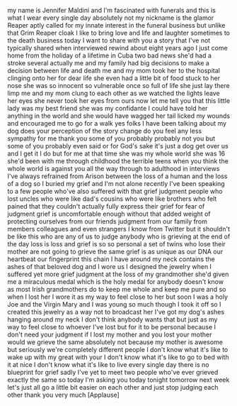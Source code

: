 
my name is Jennifer Maldini and I&#39;m
fascinated with funerals and this is
what I wear every single day absolutely
not
my nickname is the glamor Reaper aptly
called for my innate interest in the
funeral business but unlike that Grim
Reaper cloak I like to bring love and
life and laughter sometimes to the death
business today I want to share with you
a story that I&#39;ve not typically shared
when interviewed rewind about eight
years ago I just come home from the
holiday of a lifetime in Cuba two bad
news she&#39;d had a stroke several actually
me and my family had big decisions to
make a decision between life and death
me and my mom took her to the hospital
clinging onto her for dear life she even
had a little bit of food stuck to her
nose she was so innocent so vulnerable
once so full of life she just lay there
limp
me and my mom clung to each other as we
watched the lights leave her eyes she
never took her eyes from ours now let me
tell you that this little lady was my
best friend
she was my confidante I could have told
her anything in the world and she would
have wagged her tail licked my wounds
and encouraged me to go for a walk yes
folks I have been talking about my dog
does your perception of the story change
do you feel any less sympathy for me
thank you
some of you probably probably not you
but some of you probably even said or
for God&#39;s sake it&#39;s just a dog get over
us and I get it I do but for me at that
time she was my whole world
she was 16 she&#39;d been with me through
childhood the terrible teens when you
think the whole world is against you all
the way through to adulthood in
interviews I&#39;ve always refrained from
Arison between the loss of a human and
the loss of a dog so I buried my grief
and I&#39;m not alone recently I&#39;ve been
speaking to a few people who&#39;ve also
suffered with that grief judgment people
who lost uncles who were like dad&#39;s
cousins who were like brothers who felt
pained that they couldn&#39;t actually fully
express their grief for fear of judgment
grief is uncomfortable enough without
that
added weight of protecting ourselves
from our friends judgment from our
family from members colleagues and even
strangers I know from Twitter but it
shouldn&#39;t be like this who are any of us
to judge anybody who is grieving at the
end of the day loss is loss and grief is
so so personal a set of twins who lose
their mother are not going to grieve the
same grief is as unique as our DNA our
heartbeat our fingerprint this chain I
have around my neck
contains the ashes of that beloved dog
and I wore us I designed the jewelry
when I suffered yet more grief judgment
at the loss of my grandmother she&#39;d
given me a miraculous medal which is the
holy medal for anybody doesn&#39;t know as
most Irish grandmothers do to keep me
whole and keep me pure and so when I
lost her I wore it as my way to feel
close to her but soon I was a holy Joe
and the Virgin Mary and I was young so
much though I took it off so I created
this jewelry as a way not to broadcast
her I&#39;ve got my dog&#39;s ashes hanging
around my neck I don&#39;t think anybody
wants that but just as my way to feel
close to whoever I&#39;ve lost but for it to
be personal because I don&#39;t need your
judgment if I lost my mother and you
lost your mother would we grieve the
same absolutely not because my mother is
awesome but seriously we&#39;re completely
different people I don&#39;t know what it&#39;s
like to wake up with my great with your
I don&#39;t know what it&#39;s like to go to bed
with it at nice I don&#39;t know what it&#39;s
like to live every single day
there is no blueprint for grief sadly
I&#39;ve yet to meet two people who&#39;ve ever
grieved exactly the same so today I&#39;m
asking you today tonight tomorrow next
week let&#39;s just all go a little bit
easier on each other and just stop
judging each other thank you very much
[Applause]
